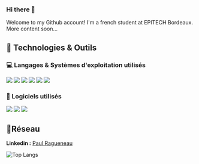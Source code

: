 
### Hi there 👋
Welcome to my Github account!
I'm a french student at EPITECH Bordeaux.
More content soon...

## 🔧 Technologies & Outils
### 💻 Langages & Systèmes d'exploitation utilisés
![](https://img.shields.io/badge/Code-C-informational?style=flat&logo=c&logoColor=white&color=6e67b6)
![](https://img.shields.io/badge/Code-HTML-6e67b6.svg?style=flat&logo=html5&logoColor=white)
![](https://img.shields.io/badge/Code-CSS-6e67b6.svg?style=flat&logo=css3&logoColor=white)
![](https://img.shields.io/badge/Code-Docker-6e67b6.svg?style=flat&logo=docker&logoColor=white)
![](https://img.shields.io/badge/OS-Linux-informational?style=flat&logo=linux&logoColor=white&color=6e67b6)
![](https://img.shields.io/badge/OS-Windows-informational?style=flat&logo=windows&logoColor=white&color=6e67b6)

### 💽 Logiciels utilisés
![](https://img.shields.io/badge/Software-VsCode-informational?style=flat&logo=visualstudiocode&logoColor=white&color=6e67b6)
![](https://img.shields.io/badge/Software-Git-informational?style=flat&logo=git&logoColor=white&color=6e67b6)
![](https://img.shields.io/badge/Software-Github-informational?style=flat&logo=github&logoColor=white&color=6e67b6)

## 📱Réseau
**Linkedin :** [Paul Ragueneau](https://www.linkedin.com/in/paul-ragueneau/)
<!--
**Periicles/Periicles** is a ✨ _special_ ✨ repository because its `README.md` (this file) appears on your GitHub profile.

Here are some ideas to get you started:

- 🔭 I’m currently working on ...
- 🌱 I’m currently learning ...
- 👯 I’m looking to collaborate on ...
- 🤔 I’m looking for help with ...
- 💬 Ask me about ...
- 📫 How to reach me: ...
- 😄 Pronouns: ...
- ⚡ Fun fact: ...
-->
![Top Langs](https://github-readme-stats.vercel.app/api/top-langs/?username=Periicles&theme=react&layout=compact&hide_border=true)
